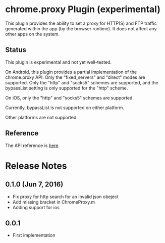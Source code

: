 # chrome.proxy Plugin (experimental)

This plugin provides the ability to set a proxy for HTTP(S) and FTP traffic
generated within the app (by the browser runtime).  It does not affect any other
apps on the system.

## Status

This plugin is experimental and not yet well-tested.

On Android, this plugin provides a partial implementation of the chrome.proxy
API.  Only the "fixed_servers" and "direct" modes are supported.  Only the
"http" and "socks5" schemes are supported, and the bypassList setting is only
supported for the "http" scheme.

On iOS, only the "http" and "socks5" schemes are supported.

Currently, bypassList is not supported on either platform.

Other platforms are not supported.

## Reference

The API reference is [here](https://developer.chrome.com/extensions/proxy).

# Release Notes

## 0.1.0 (Jun 7, 2016)
* Fix proxy for http search for an invalid json obeject
* Add missing bracket in ChromeProxy.m
* Adding support for ios

## 0.0.1
- First implementation
